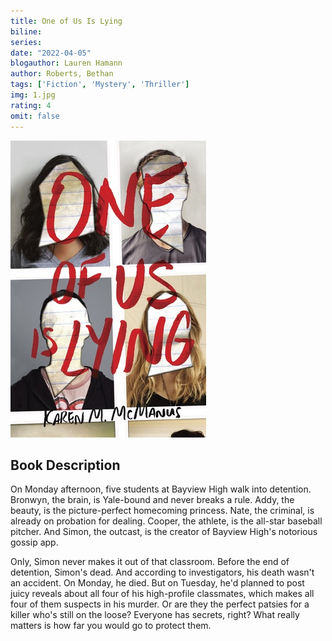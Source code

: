 ```yaml
---
title: One of Us Is Lying
biline:
series: 
date: "2022-04-05"
blogauthor: Lauren Hamann
author: Roberts, Bethan
tags: ['Fiction', 'Mystery', 'Thriller']
img: 1.jpg
rating: 4
omit: false
---
```


![Book Cover](1.jpg)

## Book Description

On Monday afternoon, five students at Bayview High walk into detention.
Bronwyn, the brain, is Yale-bound and never breaks a rule.
Addy, the beauty, is the picture-perfect homecoming princess.
Nate, the criminal, is already on probation for dealing.
Cooper, the athlete, is the all-star baseball pitcher.
And Simon, the outcast, is the creator of Bayview High's notorious gossip app.

Only, Simon never makes it out of that classroom. Before the end of detention, Simon's dead. And according to investigators, his death wasn't an accident. On Monday, he died. But on Tuesday, he'd planned to post juicy reveals about all four of his high-profile classmates, which makes all four of them suspects in his murder. Or are they the perfect patsies for a killer who's still on the loose?
Everyone has secrets, right? What really matters is how far you would go to protect them.